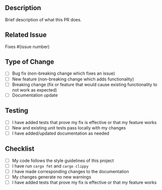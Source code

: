 ## Description
Brief description of what this PR does.

## Related Issue
Fixes #(issue number)

## Type of Change
- [ ] Bug fix (non-breaking change which fixes an issue)
- [ ] New feature (non-breaking change which adds functionality)
- [ ] Breaking change (fix or feature that would cause existing functionality to not work as expected)
- [ ] Documentation update

## Testing
- [ ] I have added tests that prove my fix is effective or that my feature works
- [ ] New and existing unit tests pass locally with my changes
- [ ] I have added/updated documentation as needed

## Checklist
- [ ] My code follows the style guidelines of this project
- [ ] I have run `cargo fmt` and `cargo clippy`
- [ ] I have made corresponding changes to the documentation
- [ ] My changes generate no new warnings
- [ ] I have added tests that prove my fix is effective or that my feature works